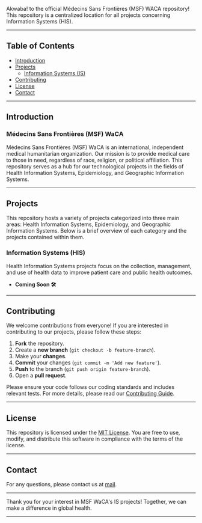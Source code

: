 

Akwaba! to the official Médecins Sans Frontières (MSF) WACA repository! This repository is a centralized location for all projects concerning Information Systems (HIS).

---

## Table of Contents
- [Introduction](#introduction)
- [Projects](#projects)
  - [Information Systems (IS)](#information-systems)
- [Contributing](#contributing)
- [License](#license)
- [Contact](#contact)

---

## Introduction
### Médecins Sans Frontières (MSF) WaCA
Médecins Sans Frontières (MSF) WaCA is an international, independent medical humanitarian organization. Our mission is to provide medical care to those in need, regardless of race, religion, or political affiliation. This repository serves as a hub for our technological projects in the fields of Health Information Systems, Epidemiology, and Geographic Information Systems.

---

## Projects
This repository hosts a variety of projects categorized into three main areas: Health Information Systems, Epidemiology, and Geographic Information Systems. Below is a brief overview of each category and the projects contained within them.

### Information Systems (HIS)
Health Information Systems projects focus on the collection, management, and use of health data to improve patient care and public health outcomes.

- **Coming Soon 🛠️**
---

## Contributing
We welcome contributions from everyone! If you are interested in contributing to our projects, please follow these steps:

1. **Fork** the repository.
2. Create a **new branch** (`git checkout -b feature-branch`).
3. Make your **changes**.
4. **Commit** your changes (`git commit -m 'Add new feature'`).
5. **Push** to the branch (`git push origin feature-branch`).
6. Open a **pull request**.

Please ensure your code follows our coding standards and includes relevant tests. For more details, please read our [Contributing Guide](link-to-contributing-guide).

---

## License
This repository is licensed under the [MIT License](LICENSE). You are free to use, modify, and distribute this software in compliance with the terms of the license.

---

## Contact
For any questions, please contact us at [mail](msfw-epi-data-gis@waca.msf.org).

---

Thank you for your interest in MSF WaCA's IS projects! Together, we can make a difference in global health.

---
